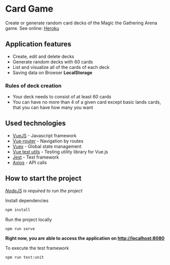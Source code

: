# Card Game

Create or generate random card decks of the Magic the Gathering Arena game.
See online: [Heroku](https://av7-card-game.herokuapp.com/)

## Application features

- Create, edit and delete decks
- Generate random decks with 60 cards
- List and visualize all of the cards of each deck
- Saving data on Browser __LocalStorage__

### Rules of deck creation

- Your deck needs to consist of at least 60 cards
- You can have no more than 4 of a given card except basic lands cards, that you can have how many you want

## Used technologies

- [VueJS](https://vuejs.org/) - Javascript framework
- [Vue-router](https://router.vuejs.org/) - Navigation by routes
- [Vuex](https://vuex.vuejs.org/) - Global state management
- [Vue test utils](https://vue-test-utils.vuejs.org/) - Testing utility library for Vue.js
- [Jest](https://jestjs.io/) - Test framework
- [Axios](https://www.npmjs.com/package/axios) - API calls

## How to start the project

_[NodeJS](https://nodejs.org/en/) is required to run the project_

Install dependencies

```bash
npm install
```

Run the project locally

```bash
npm run serve
```

__Right now, you are able to access the application on <http://localhost:8080>__

To execute the test framework

```bash
npm run test:unit
```
